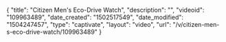 {
    "title": "Citizen Men's Eco-Drive Watch",
    "description": "",
    "videoid": "109963489",
    "date_created": "1502517549",
    "date_modified": "1504247457",
    "type": "captivate",
    "layout": "video",
    "url": "\/v\/citizen-men-s-eco-drive-watch\/109963489"
}